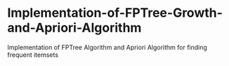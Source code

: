 # Implementation-of-FPTree-Growth-and-Apriori-Algorithm

Implementation of FPTree Algorithm and Apriori Algorithm for finding frequent itemsets
